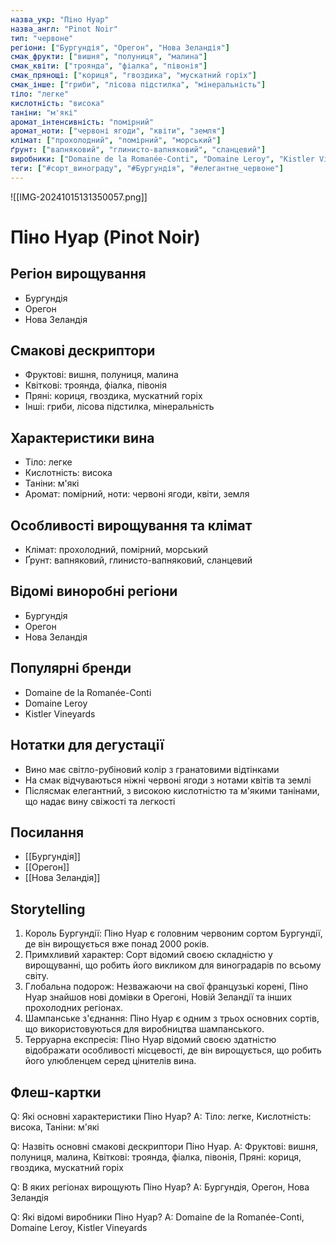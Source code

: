 ```yaml
---
назва_укр: "Піно Нуар"
назва_англ: "Pinot Noir"
тип: "червоне"
регіони: ["Бургундія", "Орегон", "Нова Зеландія"]
смак_фрукти: ["вишня", "полуниця", "малина"]
смак_квіти: ["троянда", "фіалка", "півонія"]
смак_прянощі: ["кориця", "гвоздика", "мускатний горіх"]
смак_інше: ["гриби", "лісова підстилка", "мінеральність"]
тіло: "легке"
кислотність: "висока"
таніни: "м'які"
аромат_інтенсивність: "помірний"
аромат_ноти: ["червоні ягоди", "квіти", "земля"]
клімат: ["прохолодний", "помірний", "морський"]
ґрунт: ["вапняковий", "глинисто-вапняковий", "сланцевий"]
виробники: ["Domaine de la Romanée-Conti", "Domaine Leroy", "Kistler Vineyards"]
теги: ["#сорт_винограду", "#Бургундія", "#елегантне_червоне"]
---
```

![[IMG-20241015131350057.png]]
# Піно Нуар (Pinot Noir)

## Регіон вирощування
- Бургундія
- Орегон
- Нова Зеландія

## Смакові дескриптори
- Фруктові: вишня, полуниця, малина
- Квіткові: троянда, фіалка, півонія
- Пряні: кориця, гвоздика, мускатний горіх
- Інші: гриби, лісова підстилка, мінеральність

## Характеристики вина
- Тіло: легке
- Кислотність: висока
- Таніни: м'які
- Аромат: помірний, ноти: червоні ягоди, квіти, земля

## Особливості вирощування та клімат
- Клімат: прохолодний, помірний, морський
- Ґрунт: вапняковий, глинисто-вапняковий, сланцевий

## Відомі виноробні регіони
- Бургундія
- Орегон
- Нова Зеландія

## Популярні бренди
- Domaine de la Romanée-Conti
- Domaine Leroy
- Kistler Vineyards

## Нотатки для дегустації
- Вино має світло-рубіновий колір з гранатовими відтінками
- На смак відчуваються ніжні червоні ягоди з нотами квітів та землі
- Післясмак елегантний, з високою кислотністю та м'якими танінами, що надає вину свіжості та легкості

## Посилання
- [[Бургундія]]
- [[Орегон]]
- [[Нова Зеландія]]

## Storytelling
1. Король Бургундії: Піно Нуар є головним червоним сортом Бургундії, де він вирощується вже понад 2000 років.
2. Примхливий характер: Сорт відомий своєю складністю у вирощуванні, що робить його викликом для виноградарів по всьому світу.
3. Глобальна подорож: Незважаючи на свої французькі корені, Піно Нуар знайшов нові домівки в Орегоні, Новій Зеландії та інших прохолодних регіонах.
4. Шампанське з'єднання: Піно Нуар є одним з трьох основних сортів, що використовуються для виробництва шампанського.
5. Терруарна експресія: Піно Нуар відомий своєю здатністю відображати особливості місцевості, де він вирощується, що робить його улюбленцем серед цінителів вина.

## Флеш-картки
Q: Які основні характеристики Піно Нуар?
A: Тіло: легке, Кислотність: висока, Таніни: м'які

Q: Назвіть основні смакові дескриптори Піно Нуар.
A: Фруктові: вишня, полуниця, малина, Квіткові: троянда, фіалка, півонія, Пряні: кориця, гвоздика, мускатний горіх

Q: В яких регіонах вирощують Піно Нуар?
A: Бургундія, Орегон, Нова Зеландія

Q: Які відомі виробники Піно Нуар?
A: Domaine de la Romanée-Conti, Domaine Leroy, Kistler Vineyards